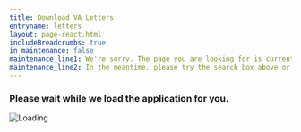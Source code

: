 ```yaml
---
title: Download VA Letters
entryname: letters
layout: page-react.html
includeBreadcrumbs: true
in_maintenance: false
maintenance_line1: We're sorry. The page you are looking for is currently down while we fix a few things. We will be back up as soon as we can.
maintenance_line2: In the meantime, please try the search box above or one of the options listed below to find more information.
---
```

<div id="main">
  <!-- VA Letters Application Begin -->
  <div class="section">
    <div id="react-root">
      <div class="loading-message">
        <h3>Please wait while we load the application for you.</h3>
        <img src="/img/preloader-primary-darkest.gif" alt="Loading">
      </div>
    </div>
  </div>
  <!-- VA Letters Application End -->
</div>

